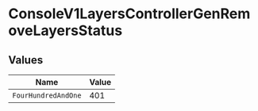 # ConsoleV1LayersControllerGenRemoveLayersStatus


## Values

| Name                | Value               |
| ------------------- | ------------------- |
| `FourHundredAndOne` | 401                 |